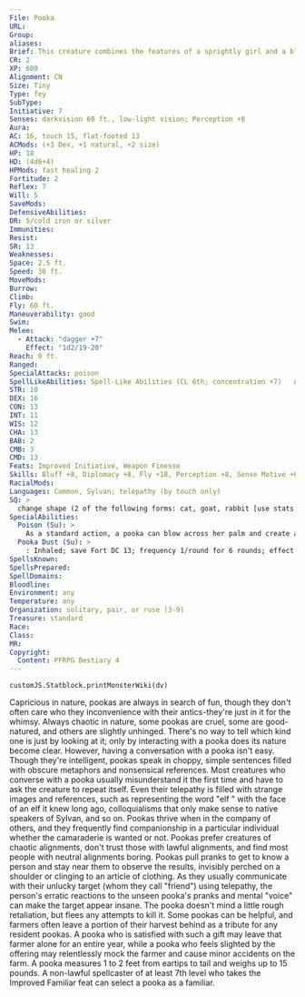 ```yaml
---
File: Pooka
URL: 
Group: 
aliases: 
Brief: This creature combines the features of a sprightly girl and a black rabbit. A wicked, whimsical grin gleams on her face.
CR: 2
XP: 600
Alignment: CN
Size: Tiny
Type: fey
SubType: 
Initiative: 7
Senses: darkvision 60 ft., low-light vision; Perception +8
Aura: 
AC: 16, touch 15, flat-footed 13
ACMods: (+3 Dex, +1 natural, +2 size)
HP: 18
HD: (4d6+4)
HPMods: fast healing 2
Fortitude: 2
Reflex: 7
Will: 5
SaveMods: 
DefensiveAbilities: 
DR: 5/cold iron or silver
Immunities: 
Resist: 
SR: 13
Weaknesses: 
Space: 2.5 ft.
Speed: 30 ft.
MoveMods: 
Burrow: 
Climb: 
Fly: 60 ft.
Maneuverability: good
Swim: 
Melee: 
  - Attack: "dagger +7"
    Effect: "1d2/19-20"
Reach: 0 ft.
Ranged: 
SpecialAttacks: poison
SpellLikeAbilities: Spell-Like Abilities (CL 6th; concentration +7)   At Will-detect magic, invisibility (self only)   3/day-minor image (DC 13), sleep (DC 12)   1/day-suggestion (DC 13)
STR: 10
DEX: 16
CON: 13
INT: 11
WIS: 12
CHA: 13
BAB: 2
CMB: 3
CMD: 13
Feats: Improved Initiative, Weapon Finesse
Skills: Bluff +8, Diplomacy +8, Fly +18, Perception +8, Sense Motive +6, Stealth +18, Use Magic Device +6
RacialMods: 
Languages: Common, Sylvan; telepathy (by touch only)
SQ: >
  change shape (2 of the following forms: cat, goat, rabbit [use stats for raccoon], or raven; polymorph)
SpecialAbilities:
  Poison (Su): >
    As a standard action, a pooka can blow across her palm and create a 5-foot-diameter cloud of intoxicating dust. The pooka decides when she uses this ability whether the dust acts as an inhaled poison or a mild intoxicant (equivalent to 1-2 glasses of beer).
  Pooka Dust (Su): >
    : Inhaled; save Fort DC 13; frequency 1/round for 6 rounds; effect 1d2 Wis and 1d2 Cha (or intoxication); cure 2 consecutive saves.
SpellsKnown: 
SpellsPrepared: 
SpellDomains: 
Bloodline: 
Environment: any
Temperature: any
Organization: solitary, pair, or ruse (3-9)
Treasure: standard
Race: 
Class: 
MR: 
Copyright:
  Content: PFRPG Bestiary 4
---
```

```dataviewjs
customJS.Statblock.printMonsterWiki(dv)
```
Capricious in nature, pookas are always in search of fun, though they don't often care who they inconvenience with their antics-they're just in it for the whimsy. Always chaotic in nature, some pookas are cruel, some are good-natured, and others are slightly unhinged. There's no way to tell which kind one is just by looking at it; only by interacting with a pooka does its nature become clear. However, having a conversation with a pooka isn't easy. Though they're intelligent, pookas speak in choppy, simple sentences filled with obscure metaphors and nonsensical references. Most creatures who converse with a pooka usually misunderstand it the first time and have to ask the creature to repeat itself. Even their telepathy is filled with strange images and references, such as representing the word "elf " with the face of an elf it knew long ago, colloquialisms that only make sense to native speakers of Sylvan, and so on. Pookas thrive when in the company of others, and they frequently find companionship in a particular individual whether the camaraderie is wanted or not. Pookas prefer creatures of chaotic alignments, don't trust those with lawful alignments, and find most people with neutral alignments boring. Pookas pull pranks to get to know a person and stay near them to observe the results, invisibly perched on a shoulder or clinging to an article of clothing. As they usually communicate with their unlucky target (whom they call "friend") using telepathy, the person's erratic reactions to the unseen pooka's pranks and mental "voice" can make the target appear insane. The pooka doesn't mind a little rough retaliation, but flees any attempts to kill it. Some pookas can be helpful, and farmers often leave a portion of their harvest behind as a tribute for any resident pookas. A pooka who is satisfied with such a gift may leave that farmer alone for an entire year, while a pooka who feels slighted by the offering may relentlessly mock the farmer and cause minor accidents on the farm. A pooka measures 1 to 2 feet from eartips to tail and weighs up to 15 pounds. A non-lawful spellcaster of at least 7th level who takes the Improved Familiar feat can select a pooka as a familiar.
